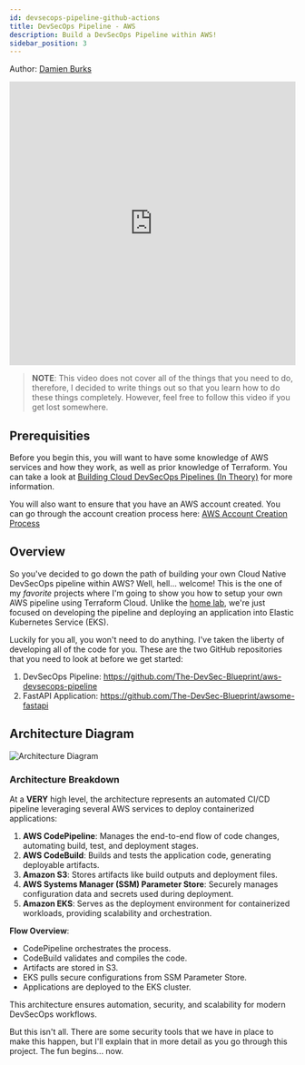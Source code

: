```yaml
---
id: devsecops-pipeline-github-actions
title: DevSecOps Pipeline - AWS
description: Build a DevSecOps Pipeline within AWS!
sidebar_position: 3
---
```


Author: [Damien Burks]

<iframe
  width="100%"
  height="500"
  src="https://www.youtube.com/embed/otleFroshZU?si=otleFroshZU"
  frameborder="0"
  allow="accelerometer; autoplay; encrypted-media; gyroscope; picture-in-picture"
  allowfullscreen
></iframe>

> **NOTE**: This video does not cover all of the things that you need to do, therefore, I decided to write things out so that you learn how to do these things completely. However, feel free to follow this video if you get lost somewhere.

## Prerequisities

Before you begin this, you will want to have some knowledge of AWS services and how they work, as well as prior knowledge of Terraform. You can take a look at [Building Cloud DevSecOps Pipelines (In Theory)](../../blueprint/implementing-cloud-devsecops.md#other-infrastructure-as-code-iac-languages) for more information.

You will also want to ensure that you have an AWS account created. You can go through the account creation process here: [AWS Account Creation Process](https://aws.amazon.com/resources/create-account/)

## Overview

So you've decided to go down the path of building your own Cloud Native DevSecOps pipeline within AWS? Well, hell... welcome! This is the one of my _favorite_ projects where I'm going to show you how to setup your own AWS pipeline using Terraform Cloud. Unlike the [home lab](../devsecops-home-lab/index.md), we're just focused on developing the pipeline and deploying an application into Elastic Kubernetes Service (EKS).

Luckily for you all, you won't need to do anything. I've taken the liberty of developing all of the code for you. These are the two GitHub repositories that you need to look at before we get started:

1. DevSecOps Pipeline: https://github.com/The-DevSec-Blueprint/aws-devsecops-pipeline
1. FastAPI Application: https://github.com/The-DevSec-Blueprint/awsome-fastapi

## Architecture Diagram

![Architecture Diagram](/img/projects/devsecops-pipeline-aws/architecture.drawio.svg)

### Architecture Breakdown

At a **VERY** high level, the architecture represents an automated CI/CD pipeline leveraging several AWS services to deploy containerized applications:

1. **AWS CodePipeline**: Manages the end-to-end flow of code changes, automating build, test, and deployment stages.
2. **AWS CodeBuild**: Builds and tests the application code, generating deployable artifacts.
3. **Amazon S3**: Stores artifacts like build outputs and deployment files.
4. **AWS Systems Manager (SSM) Parameter Store**: Securely manages configuration data and secrets used during deployment.
5. **Amazon EKS**: Serves as the deployment environment for containerized workloads, providing scalability and orchestration.

**Flow Overview**:

- CodePipeline orchestrates the process.
- CodeBuild validates and compiles the code.
- Artifacts are stored in S3.
- EKS pulls secure configurations from SSM Parameter Store.
- Applications are deployed to the EKS cluster.

This architecture ensures automation, security, and scalability for modern DevSecOps workflows.

But this isn't all. There are some security tools that we have in place to make this happen, but I'll explain that in more detail as you go through this project. The fun begins... now.

[Damien Burks]: https://www.youtube.com/@damienjburks

